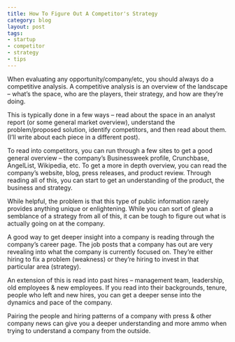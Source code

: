 ```yaml
---
title: How To Figure Out A Competitor's Strategy
category: blog
layout: post
tags:
- startup
- competitor
- strategy
- tips
---
```


When evaluating any opportunity/company/etc, you should always do a competitive analysis. A competitive analysis is an overview of the landscape – what’s the space, who are the players, their strategy, and how are they’re doing. 

This is typically done in a few ways – read about the space in an analyst report (or some general market overview), understand the problem/proposed solution, identify competitors, and then read about them. (I’ll write about each piece in a different post).

To read into competitors, you can run through a few sites to get a good general overview – the company’s Businessweek profile, Crunchbase, AngelList, Wikipedia, etc. To get a more in depth overview, you can read the company’s website, blog, press releases, and product review. Through reading all of this, you can start to get an understanding of the product, the business and strategy.

While helpful, the problem is that this type of public information rarely provides anything unique or enlightening. While you can sort of glean a semblance of a strategy from all of this, it can be tough to figure out what is actually going on at the company. 

A good way to get deeper insight into a company is reading through the company’s career page. The job posts that a company has out are very revealing into what the company is currently focused on. They’re either hiring to fix a problem (weakness) or they’re hiring to invest in that particular area (strategy). 

An extension of this is read into past hires – management team, leadership, old employees & new employees. If you read into their backgrounds, tenure, people who left and new hires, you can get a deeper sense into the dynamics and pace of the company. 

Pairing the people and hiring patterns of a company with press & other company news can give you a deeper understanding and more ammo when trying to understand a company from the outside. 

